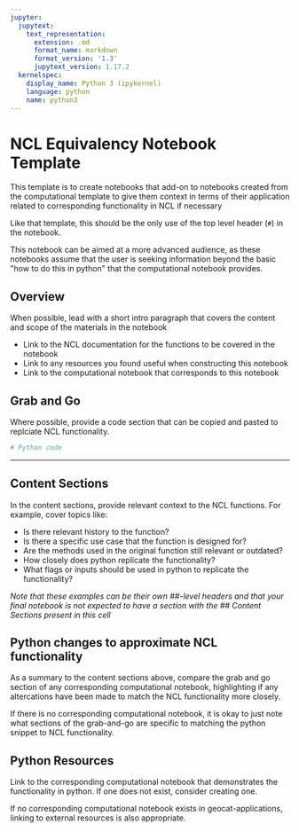 ```yaml
---
jupyter:
  jupytext:
    text_representation:
      extension: .md
      format_name: markdown
      format_version: '1.3'
      jupytext_version: 1.17.2
  kernelspec:
    display_name: Python 3 (ipykernel)
    language: python
    name: python3
---
```


# NCL Equivalency Notebook Template
This template is to create notebooks that add-on to notebooks created from the computational template to give them context in terms of their application related to corresponding functionality in NCL if necessary

Like that template, this should be the only use of the top level header (`#`) in the notebook.

This notebook can be aimed at a more advanced audience, as these notebooks assume that the user is seeking information beyond the basic "how to do this in python" that the computational notebook provides.


## Overview
When possible, lead with a short intro paragraph that covers the content and scope of the materials in the notebook
- Link to the NCL documentation for the functions to be covered in the notebook
- Link to any resources you found useful when constructing this notebook
- Link to the computational notebook that corresponds to this notebook

<!-- #region -->
## Grab and Go

Where possible, provide a code section that can be copied and pasted to replciate NCL functionality.

```python
# Python code
```
<!-- #endregion -->

---


## Content Sections
In the content sections, provide relevant context to the NCL functions. For example, cover topics like:
- Is there relevant history to the function?
- Is there a specific use case that the function is designed for?
- Are the methods used in the original function still relevant or outdated?
- How closely does python replicate the functionality?
- What flags or inputs should be used in python to replicate the functionality?

*Note that these examples can be their own ##-level headers and that your final notebook is not expected to have a section with the ## Content Sections present in this cell*


## Python changes to approximate NCL functionality
As a summary to the content sections above, compare the grab and go section of any corresponding computational notebook, highlighting if any altercations have been made to match the NCL functionality more closely.

If there is no corresponding computational notebook, it is okay to just note what sections of the grab-and-go are specific to matching the python snippet to NCL functionality.


## Python Resources

Link to the corresponding computational notebook that demonstrates the functionality in python. If one does not exist, consider creating one.

If no corresponding computational notebook exists in geocat-applications, linking to external resources is also appropriate.
